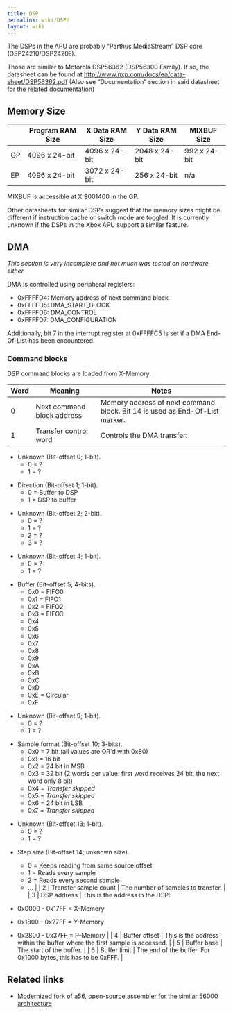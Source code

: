 ```yaml
---
title: DSP
permalink: wiki/DSP/
layout: wiki
---
```


The DSPs in the APU are probably “Parthus MediaStream” DSP core
(DSP24210/DSP2420?).

Those are similar to Motorola DSP56362 (DSP56300 Family). If so, the
datasheet can be found at
<http://www.nxp.com/docs/en/data-sheet/DSP56362.pdf> (Also see
“Documentation” section in said datasheet for the related documentation)

Memory Size
-----------

|     | Program RAM Size | X Data RAM Size | Y Data RAM Size | MIXBUF Size  |
|-----|------------------|-----------------|-----------------|--------------|
| GP  | 4096 x 24-bit    | 4096 x 24-bit   | 2048 x 24-bit   | 992 x 24-bit |
| EP  | 4096 x 24-bit    | 3072 x 24-bit   | 256 x 24-bit    | n/a          |

MIXBUF is accessible at X:$001400 in the GP.

Other datasheets for similar DSPs suggest that the memory sizes might be
different if instruction cache or switch mode are toggled. It is
currently unknown if the DSPs in the Xbox APU support a similar feature.

DMA
---

*This section is very incomplete and not much was tested on hardware
either*

DMA is controlled using peripheral registers:

-   0xFFFFD4: Memory address of next command block
-   0xFFFFD5: DMA\_START\_BLOCK
-   0xFFFFD6: DMA\_CONTROL
-   0xFFFFD7: DMA\_CONFIGURATION

Additionally, bit 7 in the interrupt register at 0xFFFFC5 is set if a
DMA End-Of-List has been encountered.

### Command blocks

DSP command blocks are loaded from X-Memory.

| Word | Meaning                    | Notes                                                                                          |
|------|----------------------------|------------------------------------------------------------------------------------------------|
| 0    | Next command block address | Memory address of next command block. Bit 14 is used as End-Of-List marker.                    |
| 1    | Transfer control word      | Controls the DMA transfer:                                                                     
                                                                                                   
   -   Unknown (Bit-offset 0; 1-bit).                                                              
       -   0 = ?                                                                                   
       -   1 = ?                                                                                   
                                                                                                   
   <!-- -->                                                                                        
                                                                                                   
   -   Direction (Bit-offset 1; 1-bit).                                                            
       -   0 = Buffer to DSP                                                                       
       -   1 = DSP to buffer                                                                       
                                                                                                   
   <!-- -->                                                                                        
                                                                                                   
   -   Unknown (Bit-offset 2; 2-bit).                                                              
       -   0 = ?                                                                                   
       -   1 = ?                                                                                   
       -   2 = ?                                                                                   
       -   3 = ?                                                                                   
                                                                                                   
   <!-- -->                                                                                        
                                                                                                   
   -   Unknown (Bit-offset 4; 1-bit).                                                              
       -   0 = ?                                                                                   
       -   1 = ?                                                                                   
                                                                                                   
   <!-- -->                                                                                        
                                                                                                   
   -   Buffer (Bit-offset 5; 4-bits).                                                              
       -   0x0 = FIFO0                                                                             
       -   0x1 = FIFO1                                                                             
       -   0x2 = FIFO2                                                                             
       -   0x3 = FIFO3                                                                             
       -   0x4                                                                                     
       -   0x5                                                                                     
       -   0x6                                                                                     
       -   0x7                                                                                     
       -   0x8                                                                                     
       -   0x9                                                                                     
       -   0xA                                                                                     
       -   0xB                                                                                     
       -   0xC                                                                                     
       -   0xD                                                                                     
       -   0xE = Circular                                                                          
       -   0xF                                                                                     
                                                                                                   
   <!-- -->                                                                                        
                                                                                                   
   -   Unknown (Bit-offset 9; 1-bit).                                                              
       -   0 = ?                                                                                   
       -   1 = ?                                                                                   
                                                                                                   
   <!-- -->                                                                                        
                                                                                                   
   -   Sample format (Bit-offset 10; 3-bits).                                                      
       -   0x0 = 7 bit (all values are OR'd with 0x80)                                             
       -   0x1 = 16 bit                                                                            
       -   0x2 = 24 bit in MSB                                                                     
       -   0x3 = 32 bit (2 words per value: first word receives 24 bit, the next word only 8 bit)  
       -   0x4 = *Transfer skipped*                                                                
       -   0x5 = *Transfer skipped*                                                                
       -   0x6 = 24 bit in LSB                                                                     
       -   0x7 = *Transfer skipped*                                                                
                                                                                                   
   <!-- -->                                                                                        
                                                                                                   
   -   Unknown (Bit-offset 13; 1-bit).                                                             
       -   0 = ?                                                                                   
       -   1 = ?                                                                                   
                                                                                                   
   <!-- -->                                                                                        
                                                                                                   
   -   Step size (Bit-offset 14; unknown size).                                                    
       -   0 = Keeps reading from same source offset                                               
       -   1 = Reads every sample                                                                  
       -   2 = Reads every second sample                                                           
       -   ...                                                                                     |
| 2    | Transfer sample count      | The number of samples to transfer.                                                             |
| 3    | DSP address                | This is the address in the DSP:                                                                
                                                                                                   
   -   0x0000 - 0x17FF = X-Memory                                                                  
   -   0x1800 - 0x27FF = Y-Memory                                                                  
   -   0x2800 - 0x37FF = P-Memory                                                                  |
| 4    | Buffer offset              | This is the address within the buffer where the first sample is accessed.                      |
| 5    | Buffer base                | The start of the buffer.                                                                       |
| 6    | Buffer limit               | The end of the buffer. For 0x1000 bytes, this has to be 0xFFF.                                 |

Related links
-------------

-   [Modernized fork of a56, open-source assembler for the similar 56000
    architecture](https://github.com/XboxDev/a56)

